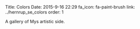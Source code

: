 Title: Colors
Date: 2015-9-16 22:29
fa_icon: fa-paint-brush
link: ../hernrup_se_colors
order: 1

A gallery of Mys artistic side.
